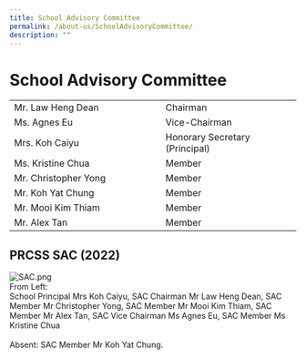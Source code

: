 ```yaml
---
title: School Advisory Committee
permalink: /about-us/SchoolAdvisoryCommittee/
description: ""
---
```

<div>
<h1>School Advisory Committee</h1>
<div>
<table width="100%">
<tbody>
<tr>
<td width="250px">Mr. Law Heng Dean</td>
<td>Chairman<br></td>
</tr>
<tr>
<td width="250px">Ms. Agnes Eu</td>
<td>Vice-Chairman</td>
</tr>
<tr>
<td>Mrs. Koh Caiyu</td>
<td>Honorary Secretary (Principal)</td>
</tr>
<tr>
<td>Ms. Kristine Chua</td>
<td>Member</td>
</tr>
<tr>
<td>Mr. Christopher Yong</td>
<td>Member</td>
</tr>
<tr>
<td>Mr. Koh Yat Chung</td>
<td>Member</td>
</tr>
<tr>
<td>Mr. Mooi Kim Thiam&nbsp;</td>
<td>Member</td>
</tr>
<tr>
<td>Mr. Alex Tan</td>
<td>Member</td>
</tr>
</tbody>
</table>
</div>
</div>
<div>
<h2>PRCSS SAC (2022)</h2>
<div><img alt="SAC.png" src="https://prcss.moe.edu.sg/qql/slot/u200/images/parents_support_group/SAC.png"><br>From Left:<br>School Principal Mrs Koh Caiyu, SAC Chairman Mr Law Heng Dean, SAC Member Mr Christopher Yong, SAC Member Mr Mooi Kim Thiam, SAC Member Mr Alex Tan, SAC Vice Chairman Ms Agnes Eu, SAC Member Ms Kristine Chua<br><br>Absent: SAC Member Mr Koh Yat Chung.</div>
</div>
